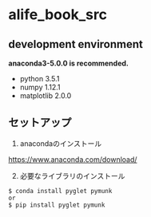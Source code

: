 # alife_book_src

## development environment

**anaconda3-5.0.0 is recommended.**

- python 3.5.1
- numpy 1.12.1
- matplotlib 2.0.0


## セットアップ

1. anacondaのインストール

https://www.anaconda.com/download/

2. 必要なライブラリのインストール

```terminal
$ conda install pyglet pymunk
or
$ pip install pyglet pymunk
```
